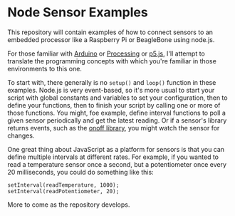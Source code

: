 # Node Sensor Examples

This repository will contain examples of how to connect sensors to an embedded processor like a Raspberry Pi or BeagleBone using node.js.

For those familiar with [Arduino](http://www.arduino.cc) or [Processing](http://www.processing.org) or [p5.js](www.p5js.org), I'll attempt to translate the programming concepts with which you're familiar in those environments to this one.

To start with, there generally is no `setup()` and `loop()` function in these examples. Node.js is very event-based, so it's more usual to start your script with global constants and variables to set your configuration, then to define your functions, then to finish your script by calling one or more of those functions. You might, foe example, define interval functions to poll a given sensor periodically and get the latest reading. Or if a sensor's library returns events, such as the [onoff library](https://www.npmjs.com/package/onoff), you might watch the sensor for changes.

One great thing about JavaScript as a platform for sensors is that you can define multiple intervals at different rates. For example, if you wanted to read a temperature sensor once a second, but a potentiometer once every 20 milliseconds, you could do something like this:

````
setInterval(readTemperature, 1000);
setInterval(readPotentiometer, 20);
````

More to come as the repository develops.
